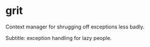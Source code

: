 # grit

Context manager for shrugging off exceptions less badly.

Subtitle: exception handling for lazy people.
